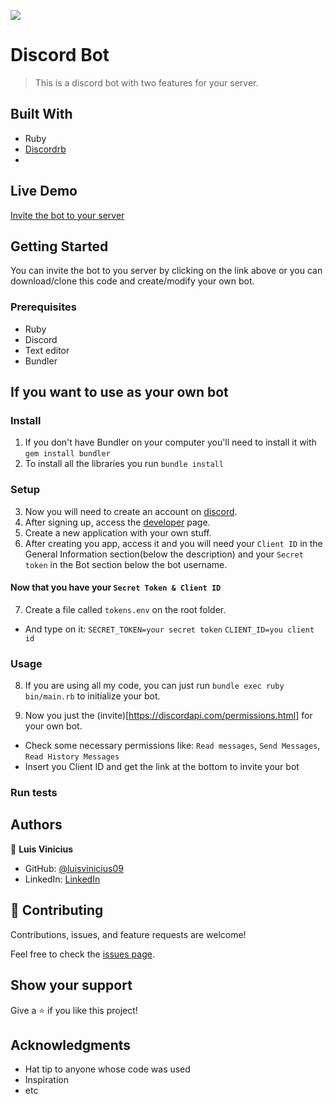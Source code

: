 ![](https://img.shields.io/badge/Microverse-blueviolet)

# Discord Bot

> This is a discord bot with two features for your server.

<!-- Additional description about the project and its features. -->

## Built With

- Ruby
- [Discordrb](https://github.com/discordrb/discordrb)
- 

## Live Demo

[Invite the bot to your server](https://discord.com/oauth2/authorize?client_id=801499984369025155&scope=bot&permissions=68672)

## Getting Started

You can invite the bot to you server by clicking on the link above or you can download/clone this code and create/modify your own bot.

### Prerequisites

- Ruby
- Discord
- Text editor
- Bundler

## If you want to use as your own bot

### Install
1. If you don't have Bundler on your computer you'll need to install it with `gem install bundler`
2. To install all the libraries you run `bundle install`

### Setup
3. Now you will need to create an account on [discord](https://discord.com/register).
4. After signing up, access the [developer](https://discord.com/developers/applications) page.
5. Create a new application with your own stuff.
6. After creating you app, access it and you will need your `Client ID` in the General Information section(below the description) and your `Secret token` in the Bot section below the bot username.

#### Now that you have your `Secret Token & Client ID`
7. Create a file called `tokens.env` on the root folder.
  - And type on it: 
  `SECRET_TOKEN=your secret token`
  `CLIENT_ID=you client id`

### Usage

8. If you are using all my code, you can just run `bundle exec ruby bin/main.rb` to initialize your bot.

9. Now you just the (invite)[https://discordapi.com/permissions.html] for your own bot.
  - Check some necessary permissions like: `Read messages`, `Send Messages`, `Read History Messages`
  - Insert you Client ID and get the link at the bottom to invite your bot

### Run tests


## Authors

👤 **Luis Vinicius**

- GitHub: [@luisvinicius09](https://github.com/luisvinicius09)
- LinkedIn: [LinkedIn](https://linkedin.com/in/luis-vinicius)

## 🤝 Contributing

Contributions, issues, and feature requests are welcome!

Feel free to check the [issues page](https://github.com/luisvinicius09/discord_bot/issues).

## Show your support

Give a ⭐️ if you like this project!

## Acknowledgments

- Hat tip to anyone whose code was used
- Inspiration
- etc

